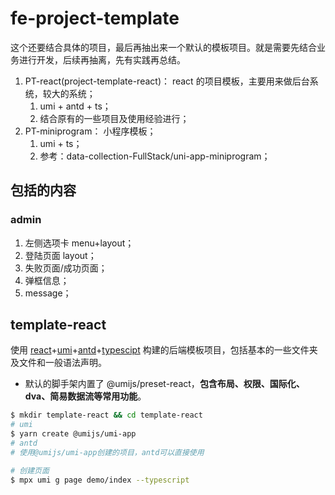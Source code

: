 # fe-project-template

这个还要结合具体的项目，最后再抽出来一个默认的模板项目。就是需要先结合业务进行开发，后续再抽离，先有实践再总结。

1. PT-react(project-template-react)： react 的项目模板，主要用来做后台系统，较大的系统；
   1. umi + antd + ts；
   2. 结合原有的一些项目及使用经验进行；
2. PT-miniprogram： 小程序模板；
   1. umi + ts；
   2. 参考：data-collection-FullStack/uni-app-miniprogram；

## 包括的内容

### admin

1. 左侧选项卡 menu+layout；
2. 登陆页面 layout；
3. 失败页面/成功页面；
4. 弹框信息；
5. message；

## template-react

使用 [react](https://react.docschina.org/docs/getting-started.html)+[umi](https://umijs.org/zh-CN/docs)+[antd](https://ant-design.gitee.io/docs/react/getting-started-cn)+[typescipt](https://www.tslang.cn/docs/handbook/basic-types.html) 构建的后端模板项目，包括基本的一些文件夹及文件和一般语法声明。

- 默认的脚手架内置了 @umijs/preset-react，**包含布局、权限、国际化、dva、简易数据流等常用功能**。

```bash
$ mkdir template-react && cd template-react
# umi
$ yarn create @umijs/umi-app
# antd
# 使用@umijs/umi-app创建的项目，antd可以直接使用

# 创建页面
$ mpx umi g page demo/index --typescript
```
